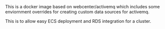##

This is a docker image based on webcenter/activemq which includes some enviornment overrides for creating custom data sources for activemq.

This is to allow easy ECS deployment and RDS integration for a cluster.
